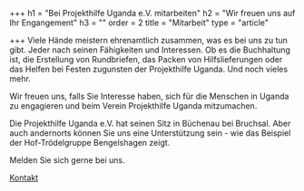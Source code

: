 +++
h1 = "Bei Projekthilfe Uganda e.V. mitarbeiten"
h2 = "Wir freuen uns auf Ihr Engangement"
h3 = ""
order = 2
title = "Mitarbeit"
type = "article"

+++
Viele Hände meistern ehrenamtlich zusammen, was es bei uns zu tun gibt. Jeder nach seinen Fähigkeiten und Interessen. Ob es die Buchhaltung ist, die Erstellung von Rundbriefen, das Packen von Hilfslieferungen oder das Helfen bei Festen zugunsten der Projekthilfe Uganda. Und noch vieles mehr.

Wir freuen uns, falls Sie Interesse haben, sich für die Menschen in Uganda zu engagieren und beim Verein Projekthilfe Uganda mitzumachen.

Die Projekthilfe Uganda e.V. hat seinen Sitz in Büchenau bei Bruchsal. Aber auch andernorts können Sie uns eine Unterstützung sein - wie das Beispiel der Hof-Trödelgruppe Bengelshagen zeigt.

Melden Sie sich gerne bei uns.

[Kontakt](unser-verein/kontakt "Kontaktinformationen")